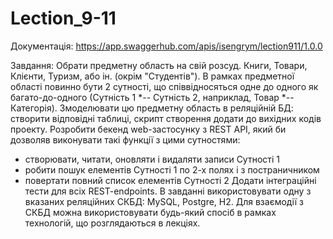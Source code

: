 # Lection_9-11

Документація:
https://app.swaggerhub.com/apis/isengrym/lection911/1.0.0

Завдання:
Обрати предметну область на свій розсуд. Книги, Товари, Клієнти, Туризм, або ін. (окрім "Студентів").
В рамках предметної області повинно бути 2 сутності, що співвідносяться одне до одного як багато-до-одного (Сутність 1 *-- Сутність 2, наприклад, Товар *-- Категорія).
Змоделювати цю предметну область в реляційній БД: створити відповідні таблиці, скрипт створення додати до вихідних кодів проекту.
Розробити бекенд web-застосунку з REST API, який би дозволяв виконувати такі функції з цими сутностями:
- створювати, читати, оновляти і видаляти записи Сутності 1
- робити пошук елементів Сутності 1 по 2-х полях і з постраничником
- повертати повний список елементів Сутності 2
Додати інтеграційні тести для всіх REST-endpoints.
В завданні використовувати одну з вказаних реляційних СКБД: MySQL, Postgre, H2.
Для взаємодії з СКБД можна використовувати будь-який спосіб в рамках технологій, що розглядаються в лекціях.
